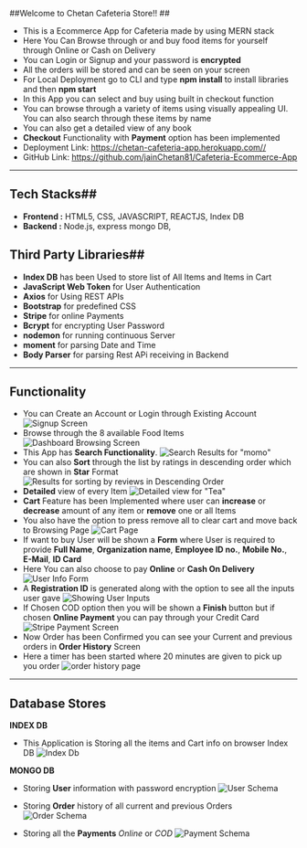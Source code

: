 ##Welcome to Chetan Cafeteria Store!! ##

-   This is a Ecommerce App for Cafeteria made by using MERN stack
-   Here You Can Browse through or and buy food items for yourself through Online or Cash on Delivery
-   You can Login or Signup and your password is **encrypted**
-   All the orders will be stored and can be seen on your screen
-   For Local Deployment go to CLI and type **npm install** to install libraries and then **npm start**
-   In this App you can select and buy using built in checkout function
-   You can browse through a variety of items using visually appealing UI. You can also search through these items by name
-   You can also get a detailed view of any book
-   **Checkout** Functionality with **Payment** option has been implemented
-   Deployment Link: https://chetan-cafeteria-app.herokuapp.com//
-   GitHub Link: https://github.com/jainChetan81/Cafeteria-Ecommerce-App

---

## Tech Stacks##

-   **Frontend :** HTML5, CSS, JAVASCRIPT, REACTJS, Index DB
-   **Backend :** Node.js, express mongo DB,

## Third Party Libraries##

-   **Index DB** has been Used to store list of All Items and Items in Cart
-   **JavaScript Web Token** for User Authentication
-   **Axios** for Using REST APIs
-   **Bootstrap** for predefined CSS
-   **Stripe** for online Payments
-   **Bcrypt** for encrypting User Password
-   **nodemon** for running continuous Server
-   **moment** for parsing Date and Time
-   **Body Parser** for parsing Rest APi receiving in Backend

---

## Functionality

-   You can Create an Account or Login through Existing Account
    ![Signup Screen][1]
-   Browse through the 8 available Food Items
    ![Dashboard Browsing Screen][2]
-   This App has **Search Functionality**.
    ![Search Results for "momo"][3]
-   You can also **Sort** through the list by ratings in descending order which are shown in **Star** Format
    ![Results for sorting by reviews in Descending Order][4]
-   **Detailed** view of every Item
    ![Detailed view for "Tea"][5]
-   **Cart** Feature has been Implemented where user can **increase** or **decrease** amount of any item or **remove** one or all Items
-   You also have the option to press remove all to clear cart and move back to Browsing Page
    ![Cart Page][6]
-   If want to buy User will be shown a **Form** where User is required to provide **Full Name**, **Organization name**, **Employee ID no.**, **Mobile No.**, **E-Mail**, **ID Card**
-   Here You can also choose to pay **Online** or **Cash On Delivery**
    ![User Info Form][7]
-   A **Registration ID** is generated along with the option to see all the inputs user gave
    ![Showing  User Inputs][8]
-   If Chosen COD option then you will be shown a **Finish** button but if chosen **Online Payment** you can pay through your Credit Card
    ![Stripe Payment Screen][9]
-   Now Order has been Confirmed you can see your Current and previous orders in **Order History** Screen
-   Here a timer has been started where 20 minutes are given to pick up you order
    ![order history page][10]

---

## Database Stores

**INDEX DB**

-   This Application is Storing all the items and Cart info on browser Index DB
    ![Index Db][11]

**MONGO DB**

-   Storing **User** information with password encryption
    ![User Schema][12]

-   Storing **Order** history of all current and previous Orders
    ![Order Schema][13]

-   Storing all the **Payments** _Online_ or _COD_
    ![Payment Schema][14]

[1]: https://he-s3.s3.amazonaws.com/media/uploads/1d8d887.png
[2]: https://he-s3.s3.amazonaws.com/media/uploads/58c66c8.png
[3]: https://he-s3.s3.amazonaws.com/media/uploads/6b1602a.png
[4]: https://he-s3.s3.amazonaws.com/media/uploads/8947fc7.png
[5]: https://he-s3.s3.amazonaws.com/media/uploads/a8f9e08.png
[6]: https://he-s3.s3.amazonaws.com/media/uploads/5082ac2.png
[7]: https://he-s3.s3.amazonaws.com/media/uploads/a99c2d2.png
[8]: https://he-s3.s3.amazonaws.com/media/uploads/183da4d.png
[9]: https://he-s3.s3.amazonaws.com/media/uploads/3c3c372.png
[10]: https://he-s3.s3.amazonaws.com/media/uploads/95139ee.png
[11]: https://he-s3.s3.amazonaws.com/media/uploads/2a75365.png
[12]: https://he-s3.s3.amazonaws.com/media/uploads/5641567.png
[13]: https://he-s3.s3.amazonaws.com/media/uploads/e18c767.png
[14]: https://he-s3.s3.amazonaws.com/media/uploads/eda97ba.png
